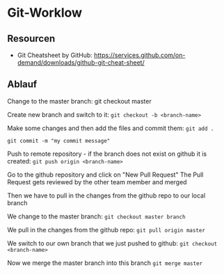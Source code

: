 # Git-Worklow

## Resourcen
- Git Cheatsheet by GitHub: https://services.github.com/on-demand/downloads/github-git-cheat-sheet/

## Ablauf

Change to the master branch: git checkout master

Create new branch and switch to it: `git checkout -b <branch-name>`

Make some changes and then add the files and commit them: 
`git add .`

`git commit -m "my commit message"`

Push to remote repository - if the branch does not exist on github it is created: 
`git push origin <branch-name>`

Go to the github repository and click on "New Pull Request"
The Pull Request gets reviewed by the other team member and merged

Then we have to pull in the changes from the github repo to our local branch

We change to the master branch:
`git checkout master branch`

We pull in the changes from the github repo:
`git pull origin master`

We switch to our own branch that we just pushed to github: 
`git checkout <branch-name>`

Now we merge the master branch into this branch
`git merge master`
